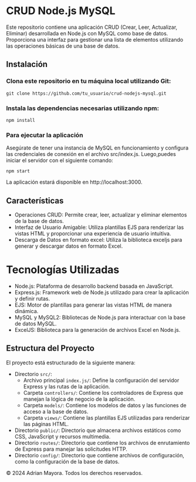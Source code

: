 # CRUD Node.js MySQL
Este repositorio contiene una aplicación CRUD (Crear, Leer, Actualizar, Eliminar) desarrollada en Node.js con MySQL como base de datos. Proporciona una interfaz para gestionar una lista de elementos utilizando las operaciones básicas de una base de datos.

## Instalación

### Clona este repositorio en tu máquina local utilizando Git:

``` git clone https://github.com/tu_usuario/crud-nodejs-mysql.git ```

### Instala las dependencias necesarias utilizando npm:

``` npm install ```

### Para ejecutar la aplicación

Asegúrate de tener una instancia de MySQL en funcionamiento y configura las credenciales de conexión en el archivo src/index.js.
Luego,puedes iniciar el servidor con el siguiente comando:

``` npm start ```

La aplicación estará disponible en http://localhost:3000.

## Características

- Operaciones CRUD: Permite crear, leer, actualizar y eliminar elementos de la base de datos.
- Interfaz de Usuario Amigable: Utiliza plantillas EJS para renderizar las vistas HTML y proporcionar una experiencia de usuario intuitiva.
- Descarga de Datos en formato excel: Utiliza la biblioteca exceljs para generar y descargar datos en formato Excel.

# Tecnologías Utilizadas
- Node.js: Plataforma de desarrollo backend basada en JavaScript.
- Express.js: Framework web de Node.js utilizado para crear la aplicación y definir rutas.
- EJS: Motor de plantillas para generar las vistas HTML de manera dinámica.
- MySQL y MySQL2: Bibliotecas de Node.js para interactuar con la base de datos MySQL.
- ExcelJS: Biblioteca para la generación de archivos Excel en Node.js.

## Estructura del Proyecto
El proyecto está estructurado de la siguiente manera:

- Directorio `src/`:
  - Archivo principal `index.js/`: Define la configuración del servidor Express y las rutas de la aplicación.
  - Carpeta `controllers/`: Contiene los controladores de Express que manejan la lógica de negocio de la aplicación.
  - Carpeta `models/`: Contiene los modelos de datos y las funciones de acceso a la base de datos.
  - Carpeta `views/`: Contiene las plantillas EJS utilizadas para renderizar las páginas HTML.
- Directorio `public/`: Directorio que almacena archivos estáticos como CSS, JavaScript y recursos multimedia.
- Directorio `routes/`: Directorio que contiene los archivos de enrutamiento de Express para manejar las solicitudes HTTP.
- Directorio `config/`: Directorio que contiene archivos de configuración, como la configuración de la base de datos.

© 2024 Adrian Mayora. Todos los derechos reservados.
